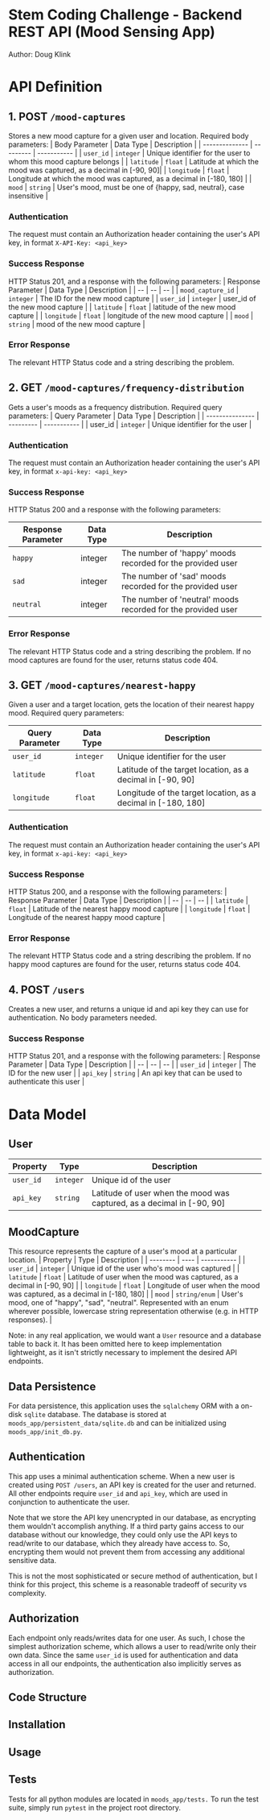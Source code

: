 # Stem Coding Challenge - Backend REST API (Mood Sensing App)
Author: Doug Klink


# API Definition

## 1. POST `/mood-captures`
Stores a new mood capture for a given user and location. Required body parameters:
| Body Parameter | Data Type | Description |
| -------------- | --------- | ----------- |
| `user_id` | `integer` | Unique identifier for the user to whom this mood capture belongs |
| `latitude` | `float` | Latitude at which the mood was captured, as a decimal in [-90, 90]|
| `longitude` | `float` | Longitude at which the mood was captured, as a decimal in [-180, 180] |
| `mood` | `string` | User's mood, must be one of {happy, sad, neutral}, case insensitive |

### Authentication
The request must contain an Authorization header containing the user's API key, in format `X-API-Key: <api_key>`

### Success Response
HTTP Status 201, and a response with the following parameters:
| Response Parameter | Data Type | Description |
| -- | -- | -- |
| `mood_capture_id` | `integer` | The ID for the new mood capture |
| `user_id` | `integer` | user_id of the new mood capture |
| `latitude` | `float` | latitude of the new mood capture |
| `longitude` | `float` | longitude of the new mood capture |
| `mood` | `string` | mood of the new mood capture |

### Error Response
The relevant HTTP Status code and a string describing the problem.


## 2. GET `/mood-captures/frequency-distribution`
Gets a user's moods as a frequency distribution.  Required query parameters:
| Query Parameter | Data Type | Description |
| --------------- | --------- | ----------- |
| user_id | `integer` | Unique identifier for the user |

### Authentication
The request must contain an Authorization header containing the user's API key, in format `x-api-key: <api_key>`

### Success Response
HTTP Status 200 and a response with the following parameters:

| Response Parameter | Data Type | Description |
| -- | -- | -- |
| `happy` | integer | The number of 'happy' moods recorded for the provided user |
| `sad` | integer | The number of 'sad' moods recorded for the provided user |
| `neutral` | integer | The number of 'neutral' moods recorded for the provided user |

### Error Response
The relevant HTTP Status code and a string describing the problem.  If no mood captures are found for the user, returns status code 404.

## 3. GET `/mood-captures/nearest-happy`
Given a user and a target location, gets the location of their nearest happy mood.  Required query parameters:

| Query Parameter | Data Type | Description |
| -------------- | --------- | ----------- |
| `user_id` | `integer` | Unique identifier for the user |
| `latitude` | `float` | Latitude of the target location, as a decimal in [-90, 90]|
| `longitude` | `float` | Longitude of the target location, as a decimal in [-180, 180] |

### Authentication
The request must contain an Authorization header containing the user's API key, in format `x-api-key: <api_key>`

### Success Response
HTTP Status 200, and a response with the following parameters:
| Response Parameter | Data Type | Description |
| -- | -- | -- |
| `latitude` | `float` | Latitude of the nearest happy mood capture |
| `longitude` | `float` | Longitude of the nearest happy mood capture |

### Error Response
The relevant HTTP Status code and a string describing the problem.  If no happy mood captures are found for the user, returns status code 404.

## 4. POST `/users`
Creates a new user, and returns a unique id and api key they can use for authentication.  No body parameters needed.

### Success Response
HTTP Status 201, and a response with the following parameters:
| Response Parameter | Data Type | Description |
| -- | -- | -- |
| `user_id` | `integer` | The ID for the new user |
| `api_key` | `string` | An api key that can be used to authenticate this user |

# Data Model

## User
| Property | Type | Description |
| -------- | ---- | ----------- |
| `user_id` | `integer` | Unique id of the user |
| `api_key` | `string` | Latitude of user when the mood was captured, as a decimal in [-90, 90] |

## MoodCapture
This resource represents the capture of a user's mood at a particular location.
| Property | Type | Description |
| -------- | ---- | ----------- |
| `user_id` | `integer` | Unique id of the user who's mood was captured |
| `latitude` | `float` | Latitude of user when the mood was captured, as a decimal in [-90, 90] |
| `longitude` | `float` | Longitude of user when the mood was captured, as a decimal in [-180, 180] |
| `mood` | `string/enum` | User's mood, one of "happy", "sad", "neutral".  Represented with an enum wherever possible, lowercase string representation otherwise (e.g. in HTTP responses). |

Note: in any real application, we would want a `User` resource and a database table to back it.  It has been omitted here to keep implementation lightweight, as it isn't strictly necessary to implement the desired API endpoints.

## Data Persistence
For data persistence, this application uses the `sqlalchemy` ORM with a on-disk `sqlite` database.  The database is stored at `moods_app/persistent_data/sqlite.db` and can be initialized using `moods_app/init_db.py`.

## Authentication
This app uses a minimal authentication scheme.  When a new user is created using `POST /users`, an API key is created for the user and returned.  All other endpoints require `user_id` and `api_key`, which are used in conjunction to authenticate the user.

Note that we store the API key unencrypted in our database, as encrypting them wouldn't accomplish anything.  If a third party gains access to our database without our knowledge, they could only use the API keys to read/write to our database, which they already have access to.  So, encrypting them would not prevent them from accessing any additional sensitive data.

This is not the most sophisticated or secure method of authentication, but I think for this project, this scheme is a reasonable tradeoff of security vs complexity.

## Authorization
Each endpoint only reads/writes data for one user.  As such, I chose the simplest authorization scheme, which allows a user to read/write only their own data.  Since the same `user_id` is used for authentication and data access in all our endpoints, the authentication also implicitly serves as authorization.

## Code Structure

## Installation

## Usage

## Tests
Tests for all python modules are located in `moods_app/tests.`
To run the test suite, simply run `pytest` in the project root directory.
